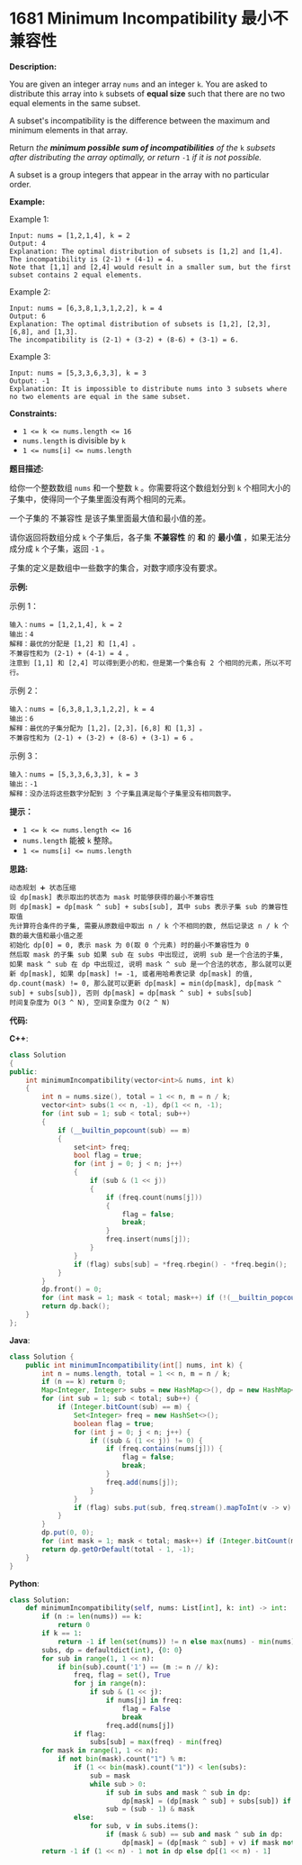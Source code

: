 # 1681 Minimum Incompatibility 最小不兼容性

__Description:__

You are given an integer array `nums`​​​ and an integer `k`. You are asked to distribute this array into `k` subsets of __equal size__ such that there are no two equal elements in the same subset.

A subset's incompatibility is the difference between the maximum and minimum elements in that array.

Return _the __minimum possible sum of incompatibilities__ of the_ `k` _subsets after distributing the array optimally, or return_ `-1` _if it is not possible._

A subset is a group integers that appear in the array with no particular order.

__Example:__

Example 1:

```text
Input: nums = [1,2,1,4], k = 2
Output: 4
Explanation: The optimal distribution of subsets is [1,2] and [1,4].
The incompatibility is (2-1) + (4-1) = 4.
Note that [1,1] and [2,4] would result in a smaller sum, but the first subset contains 2 equal elements.
```

Example 2:

```text
Input: nums = [6,3,8,1,3,1,2,2], k = 4
Output: 6
Explanation: The optimal distribution of subsets is [1,2], [2,3], [6,8], and [1,3].
The incompatibility is (2-1) + (3-2) + (8-6) + (3-1) = 6.
```

Example 3:

```text
Input: nums = [5,3,3,6,3,3], k = 3
Output: -1
Explanation: It is impossible to distribute nums into 3 subsets where no two elements are equal in the same subset.
```

__Constraints:__

- `1 <= k <= nums.length <= 16`
- `nums.length` is divisible by `k`
- `1 <= nums[i] <= nums.length`

__题目描述:__

给你一个整数数组 `nums`​​​ 和一个整数 `k` 。你需要将这个数组划分到 `k` 个相同大小的子集中，使得同一个子集里面没有两个相同的元素。

一个子集的 不兼容性 是该子集里面最大值和最小值的差。

请你返回将数组分成 `k` 个子集后，各子集 __不兼容性__ 的 __和__ 的 __最小值__ ，如果无法分成分成 `k` 个子集，返回 `-1` 。

子集的定义是数组中一些数字的集合，对数字顺序没有要求。

__示例:__

示例 1：

```text
输入：nums = [1,2,1,4], k = 2
输出：4
解释：最优的分配是 [1,2] 和 [1,4] 。
不兼容性和为 (2-1) + (4-1) = 4 。
注意到 [1,1] 和 [2,4] 可以得到更小的和，但是第一个集合有 2 个相同的元素，所以不可行。
```

示例 2：

```text
输入：nums = [6,3,8,1,3,1,2,2], k = 4
输出：6
解释：最优的子集分配为 [1,2]，[2,3]，[6,8] 和 [1,3] 。
不兼容性和为 (2-1) + (3-2) + (8-6) + (3-1) = 6 。
```

示例 3：

```text
输入：nums = [5,3,3,6,3,3], k = 3
输出：-1
解释：没办法将这些数字分配到 3 个子集且满足每个子集里没有相同数字。
```

__提示：__

- `1 <= k <= nums.length <= 16`
- `nums.length` 能被 `k` 整除。
- `1 <= nums[i] <= nums.length`

__思路:__

```text
动态规划 ➕ 状态压缩
设 dp[mask] 表示取出的状态为 mask 时能够获得的最小不兼容性
则 dp[mask] = dp[mask ^ sub] + subs[sub], 其中 subs 表示子集 sub 的兼容性取值
先计算符合条件的子集, 需要从原数组中取出 n / k 个不相同的数, 然后记录这 n / k 个数的最大值和最小值之差
初始化 dp[0] = 0, 表示 mask 为 0(取 0 个元素) 时的最小不兼容性为 0
然后取 mask 的子集 sub 如果 sub 在 subs 中出现过, 说明 sub 是一个合法的子集, 如果 mask ^ sub 在 dp 中出现过, 说明 mask ^ sub 是一个合法的状态, 那么就可以更新 dp[mask], 如果 dp[mask] != -1, 或者用哈希表记录 dp[mask] 的值, dp.count(mask) != 0, 那么就可以更新 dp[mask] = min(dp[mask], dp[mask ^ sub] + subs[sub]), 否则 dp[mask] = dp[mask ^ sub] + subs[sub]
时间复杂度为 O(3 ^ N), 空间复杂度为 O(2 ^ N)
```

__代码:__

__C++__:

```C++
class Solution 
{
public:
    int minimumIncompatibility(vector<int>& nums, int k) 
    {
        int n = nums.size(), total = 1 << n, m = n / k;
        vector<int> subs(1 << n, -1), dp(1 << n, -1);
        for (int sub = 1; sub < total; sub++) 
        {
            if (__builtin_popcount(sub) == m) 
            {
                set<int> freq;
                bool flag = true;
                for (int j = 0; j < n; j++) 
                {
                    if (sub & (1 << j)) 
                    {
                        if (freq.count(nums[j]))
                        {
                            flag = false;
                            break;
                        }
                        freq.insert(nums[j]);
                    }
                }
                if (flag) subs[sub] = *freq.rbegin() - *freq.begin();
            }
        }
        dp.front() = 0;
        for (int mask = 1; mask < total; mask++) if (!(__builtin_popcount(mask) % m)) for (int sub = mask; sub; sub = (sub - 1) & mask) if (subs[sub] != -1 and dp[mask ^ sub] != -1) dp[mask] = dp[mask] == -1 ? dp[mask ^ sub] + subs[sub] : min(dp[mask], dp[mask ^ sub] + subs[sub]);
        return dp.back();
    }
};
```

__Java__:

```Java
class Solution {
    public int minimumIncompatibility(int[] nums, int k) {
        int n = nums.length, total = 1 << n, m = n / k;
        if (n == k) return 0;
        Map<Integer, Integer> subs = new HashMap<>(), dp = new HashMap<>();
        for (int sub = 1; sub < total; sub++) {
            if (Integer.bitCount(sub) == m) {
                Set<Integer> freq = new HashSet<>();
                boolean flag = true;
                for (int j = 0; j < n; j++) {
                    if ((sub & (1 << j)) != 0) {
                        if (freq.contains(nums[j])) {
                            flag = false;
                            break;
                        }
                        freq.add(nums[j]);
                    }
                }
                if (flag) subs.put(sub, freq.stream().mapToInt(v -> v).max().getAsInt() - freq.stream().mapToInt(v -> v).min().getAsInt());
            }
        }
        dp.put(0, 0);
        for (int mask = 1; mask < total; mask++) if (Integer.bitCount(mask) % m == 0) for (int sub = mask; sub > 0; sub = (sub - 1) & mask) if (subs.containsKey(sub) && dp.containsKey(mask ^ sub)) dp.put(mask, dp.containsKey(mask) ? Math.min(dp.get(mask), dp.get(mask ^ sub) + subs.get(sub)) : dp.get(mask ^ sub) + subs.get(sub));
        return dp.getOrDefault(total - 1, -1);
    }
}
```

__Python__:

```Python
class Solution:
    def minimumIncompatibility(self, nums: List[int], k: int) -> int:
        if (n := len(nums)) == k:
            return 0
        if k == 1:
            return -1 if len(set(nums)) != n else max(nums) - min(nums)
        subs, dp = defaultdict(int), {0: 0}
        for sub in range(1, 1 << n):
            if bin(sub).count('1') == (m := n // k):
                freq, flag = set(), True
                for j in range(n):
                    if sub & (1 << j):
                        if nums[j] in freq:
                            flag = False
                            break
                        freq.add(nums[j])
                if flag:
                    subs[sub] = max(freq) - min(freq)
        for mask in range(1, 1 << n):
            if not bin(mask).count("1") % m:
                if (1 << bin(mask).count("1")) < len(subs):
                    sub = mask
                    while sub > 0:
                        if sub in subs and mask ^ sub in dp:
                            dp[mask] = (dp[mask ^ sub] + subs[sub]) if mask not in dp else min(dp[mask], dp[mask ^ sub] + subs[sub])
                        sub = (sub - 1) & mask
                else:
                    for sub, v in subs.items():
                        if (mask & sub) == sub and mask ^ sub in dp:
                            dp[mask] = (dp[mask ^ sub] + v) if mask not in dp else min(dp[mask], dp[mask ^ sub] + v)
        return -1 if (1 << n) - 1 not in dp else dp[(1 << n) - 1]
```
